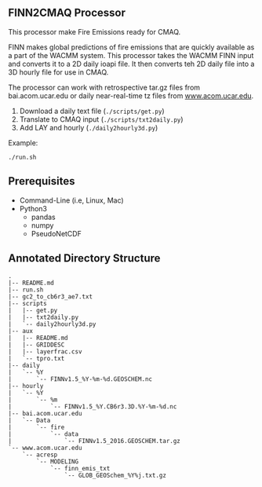 FINN2CMAQ Processor
-------------------

This processor make Fire Emissions ready for CMAQ.

FINN makes global predictions of fire emissions that are quickly available
as a part of the WACMM system. This processor takes the WACMM FINN input
and converts it to a 2D daily ioapi file. It then converts teh 2D daily file
into a 3D hourly file for use in CMAQ.

The processor can work with retrospective tar.gz files from bai.acom.ucar.edu
or daily near-real-time tz files from www.acom.ucar.edu.

1. Download a daily text file (`./scripts/get.py`)
2. Translate to CMAQ input (`./scripts/txt2daily.py`)
3. Add LAY and hourly (`./daily2hourly3d.py`)

Example:

```
./run.sh
```

Prerequisites
-------------

- Command-Line (i.e, Linux, Mac)
- Python3
  - pandas
  - numpy
  - PseudoNetCDF

Annotated Directory Structure
-----------------------------

```
.
|-- README.md
|-- run.sh
|-- gc2_to_cb6r3_ae7.txt
|-- scripts
|   |-- get.py
|   |-- txt2daily.py
|   `-- daily2hourly3d.py
|-- aux
|   |-- README.md
|   |-- GRIDDESC
|   |-- layerfrac.csv
|   `-- tpro.txt
|-- daily
|   `-- %Y
|       `-- FINNv1.5_%Y-%m-%d.GEOSCHEM.nc
|-- hourly
|   `-- %Y
|       `-- %m
|           `-- FINNv1.5_%Y.CB6r3.3D.%Y-%m-%d.nc
|-- bai.acom.ucar.edu
|   `-- Data
|       `-- fire
|           `-- data
|               `-- FINNv1.5_2016.GEOSCHEM.tar.gz
`-- www.acom.ucar.edu
    `-- acresp
        `-- MODELING
            `-- finn_emis_txt
                `-- GLOB_GEOSchem_%Y%j.txt.gz
```
